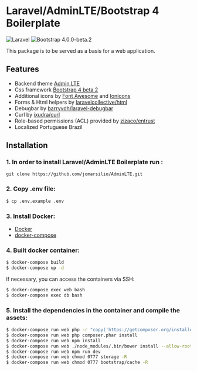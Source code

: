 # Laravel/AdminLTE/Bootstrap 4 Boilerplate

![Laravel](https://img.shields.io/badge/Laravel-5.5.x-green.svg)
![Bootstrap 4.0.0-beta.2](https://img.shields.io/badge/Bootstrap-4.0.0--beta.2-blue.svg)

This package is to be served as a basis for a web application. 

## Features

* Backend theme [Admin LTE](https://github.com/jomarsilio/AdminLTE)
* Css framework [Bootstrap 4 beta 2](http://getbootstrap.com/)
* Additional icons by [Font Awesome](http://fontawesome.io/) and [Ionicons](http://ionicons.com/)
* Forms & Html helpers by [laravelcollective/html](https://github.com/laravelcollective/html) 
* Debugbar by [barryvdh/laravel-debugbar](https://github.com/barryvdh/laravel-debugbar)
* Curl by [ixudra/curl](https://github.com/ixudra/curl)
* Role-based permissions (ACL) provided by [zizaco/entrust](https://github.com/Zizaco/entrust)
* Localized Portuguese Brazil

## Installation

### 1. In order to install Laravel/AdminLTE Boilerplate run :
```
git clone https://github.com/jomarsilio/AdminLTE.git
```

### 2. Copy .env file:
```sh
$ cp .env.example .env
```

### 3. Install Docker:
* [Docker](https://docs.docker.com/engine/installation/linux/ubuntulinux/) 
* [docker-compose](https://docs.docker.com/compose/install/)

### 4. Built docker container:
```sh
$ docker-compose build
$ docker-compose up -d
```

If necessary, you can access the containers via SSH:
```sh
$ docker-compose exec web bash
$ docker-compose exec db bash
```

### 5. Install the dependencies in the container and compile the assets:
```sh
$ docker-compose run web php -r "copy('https://getcomposer.org/installer', 'composer-setup.php');" && php composer-setup.php && php -r "unlink('composer-setup.php');"
$ docker-compose run web php composer.phar install
$ docker-compose run web npm install
$ docker-compose run web ./node_modules/.bin/bower install --allow-root
$ docker-compose run web npm run dev
$ docker-compose run web chmod 0777 storage -R
$ docker-compose run web chmod 0777 bootstrap/cache -R
```
